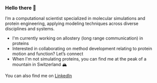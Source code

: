 ### Hello there 👾

I’m a computational scientist specialized in molecular simulations and protein engineering, applying modeling techniques across diverse disciplines and systems.

* I'm currently working on allostery (long range communication) in proteins
* Interested in collaborating on method development relating to protein motion and function?  Let’s connect
* When I'm not simulating proteins, you can find me at the peak of a mountain in Switzerland 🏔

You can also find me on [LinkedIn](https://www.linkedin.com/in/mahdi-hijazi/)

  
<!--
**mahdiofhijaz/mahdiofhijaz** is a ✨ _special_ ✨ repository because its `README.md` (this file) appears on your GitHub profile.

Here are some ideas to get you started:

- 🔭 I’m currently working on ...
- 🌱 I’m currently learning ...
- 👯 I’m looking to collaborate on ...
- 🤔 I’m looking for help with ...
- 💬 Ask me about ...
- 📫 How to reach me: ...
- 😄 Pronouns: ...
- ⚡ Fun fact: ...
-->
